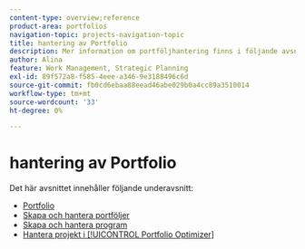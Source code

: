 ```yaml
---
content-type: overview;reference
product-area: portfolios
navigation-topic: projects-navigation-topic
title: hantering av Portfolio
description: Mer information om portföljhantering finns i följande avsnitt.
author: Alina
feature: Work Management, Strategic Planning
exl-id: 89f572a8-f585-4eee-a346-9e3188496c6d
source-git-commit: fb0cd6ebaa88eead46abe029b0a4cc89a3510014
workflow-type: tm+mt
source-wordcount: '33'
ht-degree: 0%

---
```


# hantering av Portfolio

Det här avsnittet innehåller följande underavsnitt:

* [Portfolio](../../manage-work/portfolios/portfolios-overview/portfolio-overview-1.md)
* [Skapa och hantera portföljer](../../manage-work/portfolios/create-and-manage-portfolios/create-and-manage-portfolios.md)
* [Skapa och hantera program](../../manage-work/portfolios/create-and-manage-programs/create-and-manage-programs.md)
* [Hantera projekt i [!UICONTROL Portfolio Optimizer]](../../manage-work/portfolios/portfolio-optimizer/manage-projects-in-portfolio-optimizer.md)
